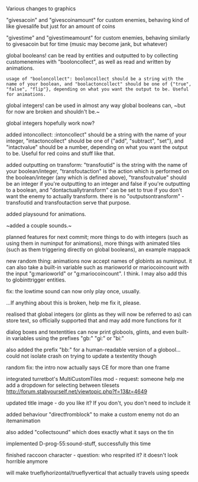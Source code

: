 Various changes to graphics

"givesacoin" and "givescoinamount" for custom enemies, behaving kind of like givesalife but just for an amount of coins

"givestime" and "givestimeamount" for custom enemies, behaving similarly to givesacoin but for time (music may become jank, but whatever)

global booleans! can be read by entities and outputted to by collecting customenemies with "booloncollect", as well as read and written by animations.

	usage of "booloncollect": booloncollect should be a string with the name of your boolean, and "boolactoncollect" should be one of {"true", "false", "flip"}, depending on what you want the output to be. Useful for animations. 

global integers! can be used in almost any way global booleans can, ~but for now are broken and shouldn't be.~

global integers hopefully work now?

added intoncollect: 
	:intoncollect" should be a string with the name of your integer, "intactoncollect" should be one of {"add", "subtract", "set"}, and "intactvalue" should be a number, depending on what you want the output to be. Useful for red coins and stuff like that. 

added outputting on transform:
	"transfoutid" is the string with the name of your boolean/integer, "transfoutaction" is the action which is performed on the boolean/integer (any which is defined above), "transfoutvalue" should be an integer if you're outputting to an integer and false if you're outputting to a boolean, and "dontactuallytransform" can be set to true if you don't want the enemy to actually transform. there is no "outputsontransform" - transfoutid and transfoutaction serve that purpose. 

added playsound for animations.

~added a couple sounds.~ 



planned features for next commit; more things to do with integers (such as using them in numinput for animations), more things with animated tiles (such as them triggering directly on global booleans), an example mappack

new random thing: animations now accept names of globints as numinput. it can also take a built-in variable such as marioworld or mariocoincount with the input "g:marioworld" or "g:mariocoincount". I think. 
I may also add this to globinttrigger entities.

fix: the lowtime sound can now only play once, usually.

...If anything about this is broken, help me fix it, please.



realised that global integers (or glints as they will now be referred to as) can store text, so officially supported that and may add more functions for it

dialog boxes and textentities can now print globools, glints, and even built-in variables using the prefixes "gb:" "gi:" or "bi:"

also added the prefix "bb:" for a human-readable version of a globool... could not isolate crash on trying to update a textentity though

random fix: the intro now actually says CE for more than one frame

integrated turretbot's MultiCustomTiles mod - request: someone help me add a dropdown for selecting between tilesets http://forum.stabyourself.net/viewtopic.php?f=13&t=4649

updated title image - do you like it? If you don't, you don't need to include it



added behaviour "directfromblock" to make a custom enemy not do an itemanimation

also added "collectsound" which does exactly what it says on the tin

implemented D-prog-55:sound-stuff, successfully this time

finished raccoon character - question: who resprited it? it doesn't look horrible anymore

will make trueflyhorizontal/trueflyvertical that actually travels using speedx